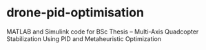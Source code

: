 # drone-pid-optimisation
MATLAB and Simulink code for BSc Thesis – Multi-Axis Quadcopter Stabilization Using PID and Metaheuristic Optimization
